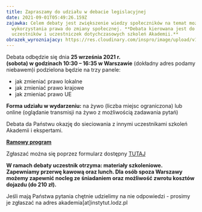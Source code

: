 ```yaml
---
title: Zapraszamy do udziału w debacie legislacyjnej
date: 2021-09-01T05:49:26.159Z
zajawka: Celem debaty jest zwiększenie wiedzy społeczników na temat możliwości
  wykorzystania prawa do zmiany społecznej. **Debata kierowana jest do
  uczestników i uczestniczek dotychczasowych szkoleń Akademii.**
obrazek_wyrozniajacy: https://res.cloudinary.com/inspro/image/upload/v1630473994/aiso/Zdj%C4%99cia%20szkolenia/debata.png
---
```

Debata odbędzie się dnia **25 września 2021 r. (sobota) w godzinach 10:30 – 16:35 w Warszawie** (dokładny adres podamy niebawem)i podzielona będzie na trzy panele: 

* jak zmieniać prawo lokalne
* jak zmieniać prawo krajowe
* jak zmieniać prawo UE

**Forma udziału w wydarzeniu:** na żywo (liczba miejsc ograniczona) lub online (oglądanie transmisji na żywo z możliwością zadawania pytań)

Debata da Państwu okazję do sieciowania z innymi uczestnikami szkoleń Akademii i ekspertami.

**[Ramowy program](https://res.cloudinary.com/inspro/image/upload/v1630477111/aiso/Zdj%C4%99cia%20szkolenia/Akademia_debata_program_2021_09_01.pdf)** 

Zgłaszać można się poprzez formularz dostępny [TUTAJ](https://forms.gle/6JHXZrPjFsmXp2JK9)

**W ramach debaty uczestnik otrzyma: materiały szkoleniowe.** **Zapewniamy przerwę kawową oraz lunch. Dla osób spoza Warszawy możemy zapewnić nocleg ze śniadaniem oraz możliwość zwrotu kosztów dojazdu (do 210 zł).**

Jeśli mają Państwa pytania chętnie udzielimy na nie odpowiedzi - prosimy je zgłaszać na adres akademia\[at]instytut.lodz.pl